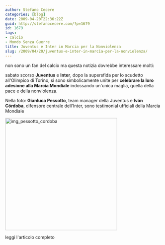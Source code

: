 ```yaml
---
author: Stefano Cecere
categories: [blog]
date: 2009-04-20T22:36:22Z
guid: http://stefanocecere.com/?p=1679
id: 1679
tags:
- calcio
- Mondo Senza Guerre
title: Juventus e Inter in Marcia per la Nonviolenza
slug: /2009/04/20/juventus-e-inter-in-marcia-per-la-nonviolenza/
---
```


non sono un fan del calcio ma questa notizia dovrebbe interessare molti:
  
sabato scorso **Juventus** e **Inter**, dopo la supersfida per lo scudetto all'Olimpico di Torino, si sono simbolicamente unite per **celebrare la loro adesione alla Marcia Mondiale** indossando un'unica maglia, quella della pace e della nonviolenza.
  
Nella foto: **Gianluca Pessotto**, team manager della Juventus e **Iván Córdoba**, difensore centrale dell'Inter, sono testimonial ufficiali della Marcia Mondiale

<img src="http://stefanocecere.com/wp-content/uploads/sites/3/2009/04/img_pessotto_cordoba.jpg" alt="img_pessotto_cordoba" title="img_pessotto_cordoba" width="360" height="362" class="aligncenter size-full wp-image-1680" srcset="http://stefanocecere.com/wp-content/uploads/sites/3/2009/04/img_pessotto_cordoba.jpg 360w, http://stefanocecere.com/wp-content/uploads/sites/3/2009/04/img_pessotto_cordoba-150x150.jpg 150w, http://stefanocecere.com/wp-content/uploads/sites/3/2009/04/img_pessotto_cordoba-298x300.jpg 298w" sizes="(max-width: 360px) 100vw, 360px" /></p> 

leggi l'articolo completo</a>
